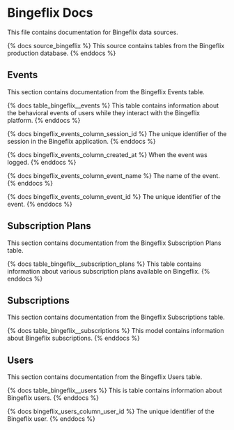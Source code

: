 
# Bingeflix Docs

This file contains documentation for Bingeflix data sources.

{% docs source_bingeflix %}
This source contains tables from the Bingeflix production database.
{% enddocs %}

## Events

This section contains documentation from the Bingeflix Events table.

{% docs table_bingeflix__events %}
This table contains information about the behavioral events of users while they interact with the Bingeflix platform.
{% enddocs %}

{% docs bingeflix_events_column_session_id %}
The unique identifier of the session in the Bingeflix application.
{% enddocs %}

{% docs bingeflix_events_column_created_at %}
When the event was logged.
{% enddocs %}

{% docs bingeflix_events_column_event_name %}
The name of the event.
{% enddocs %}

{% docs bingeflix_events_column_event_id %}
The unique identifier of the event.
{% enddocs %}

## Subscription Plans

This section contains documentation from the Bingeflix Subscription Plans table.

{% docs table_bingeflix__subscription_plans %}
This table contains information about various subscription plans available on Bingeflix.
{% enddocs %}

## Subscriptions

This section contains documentation from the Bingeflix Subscriptions table.

{% docs table_bingeflix__subscriptions %}
This model contains information about Bingeflix subscriptions.
{% enddocs %}

## Users

This section contains documentation from the Bingeflix Users table.

{% docs table_bingeflix__users %}
This is table contains information about Bingeflix users.
{% enddocs %}

{% docs bingeflix_users_column_user_id %}
The unique identifier of the Bingeflix user.
{% enddocs %}
